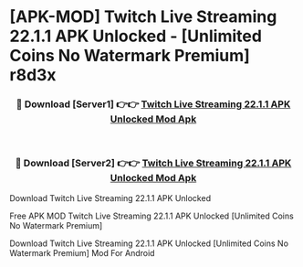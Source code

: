# [APK-MOD] Twitch  Live Streaming 22.1.1 APK Unlocked - [Unlimited Coins No Watermark Premium] r8d3x



<div align="center">
<h3>🔴 Download [Server1] 👉👉 <a href="https://momento.my/?title=Twitch__Live_Streaming_22.1.1_APK_Unlocked">Twitch  Live Streaming 22.1.1 APK Unlocked Mod Apk</a></h3><br>

<h3>🔴 Download [Server2] 👉👉 <a href="https://momento.my/?title=Twitch__Live_Streaming_22.1.1_APK_Unlocked">Twitch  Live Streaming 22.1.1 APK Unlocked Mod Apk</a></h3>
</div>



Download Twitch  Live Streaming 22.1.1 APK Unlocked 

Free APK MOD Twitch  Live Streaming 22.1.1 APK Unlocked [Unlimited Coins No Watermark Premium]

Download Twitch  Live Streaming 22.1.1 APK Unlocked [Unlimited Coins No Watermark Premium] Mod For Android
